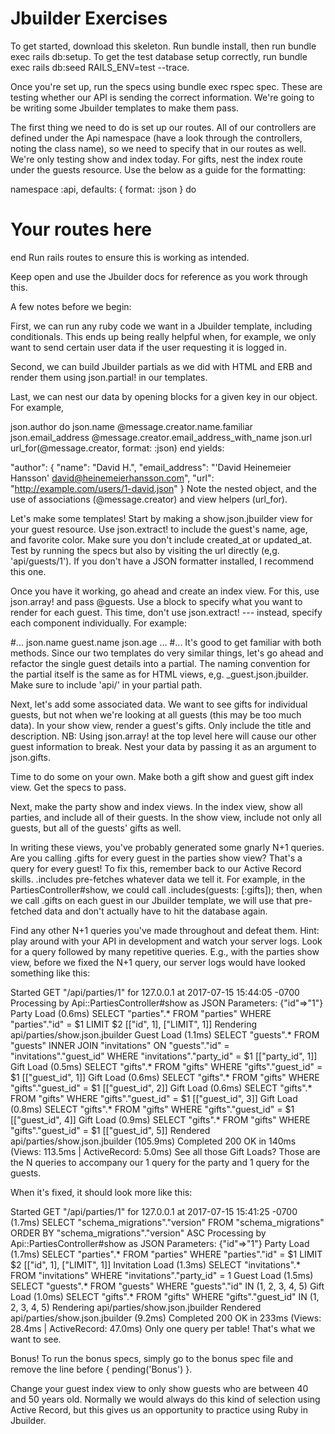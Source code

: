 # Jbuilder Exercises
To get started, download this skeleton. Run bundle install, then run bundle exec rails db:setup. To get the test database setup correctly, run bundle exec rails db:seed RAILS_ENV=test --trace.

Once you're set up, run the specs using bundle exec rspec spec. These are testing whether our API is sending the correct information. We're going to be writing some Jbuilder templates to make them pass.

The first thing we need to do is set up our routes. All of our controllers are defined under the Api namespace (have a look through the controllers, noting the class name), so we need to specify that in our routes as well. We're only testing show and index today. For gifts, nest the index route under the guests resource. Use the below as a guide for the formatting:

namespace :api, defaults: { format: :json } do
  # Your routes here
end
Run rails routes to ensure this is working as intended.

Keep open and use the Jbuilder docs for reference as you work through this.

A few notes before we begin:

First, we can run any ruby code we want in a Jbuilder template, including conditionals. This ends up being really helpful when, for example, we only want to send certain user data if the user requesting it is logged in.

Second, we can build Jbuilder partials as we did with HTML and ERB and render them using json.partial! in our templates.

Last, we can nest our data by opening blocks for a given key in our object. For example,

json.author do
  json.name @message.creator.name.familiar
  json.email_address @message.creator.email_address_with_name
  json.url url_for(@message.creator, format: :json)
end
yields:

 "author": {
    "name": "David H.",
    "email_address": "'David Heinemeier Hansson' <david@heinemeierhansson.com>",
    "url": "http://example.com/users/1-david.json"
  }
Note the nested object, and the use of associations (@message.creator) and view helpers (url_for).

Let's make some templates! Start by making a show.json.jbuilder view for your guest resource. Use json.extract! to include the guest's name, age, and favorite color. Make sure you don't include created_at or updated_at. Test by running the specs but also by visiting the url directly (e,g. 'api/guests/1'). If you don't have a JSON formatter installed, I recommend this one.

Once you have it working, go ahead and create an index view. For this, use json.array! and pass @guests. Use a block to specify what you want to render for each guest. This time, don't use json.extract! --- instead, specify each component individually. For example:

#...
  json.name guest.name
  json.age ...
#...
It's good to get familiar with both methods. Since our two templates do very similar things, let's go ahead and refactor the single guest details into a partial. The naming convention for the partial itself is the same as for HTML views, e,g. _guest.json.jbuilder. Make sure to include 'api/' in your partial path.

Next, let's add some associated data. We want to see gifts for individual guests, but not when we're looking at all guests (this may be too much data). In your show view, render a guest's gifts. Only include the title and description. NB: Using json.array! at the top level here will cause our other guest information to break. Nest your data by passing it as an argument to json.gifts.

Time to do some on your own. Make both a gift show and guest gift index view. Get the specs to pass.

Next, make the party show and index views. In the index view, show all parties, and include all of their guests. In the show view, include not only all guests, but all of the guests' gifts as well.

In writing these views, you've probably generated some gnarly N+1 queries. Are you calling .gifts for every guest in the parties show view? That's a query for every guest! To fix this, remember back to our Active Record skills. .includes pre-fetches whatever data we tell it. For example, in the PartiesController#show, we could call .includes(guests: [:gifts]); then, when we call .gifts on each guest in our Jbuilder template, we will use that pre-fetched data and don't actually have to hit the database again.

Find any other N+1 queries you've made throughout and defeat them. Hint: play around with your API in development and watch your server logs. Look for a query followed by many repetitive queries. E.g., with the parties show view, before we fixed the N+1 query, our server logs would have looked something like this:

Started GET "/api/parties/1" for 127.0.0.1 at 2017-07-15 15:44:05 -0700
Processing by Api::PartiesController#show as JSON
  Parameters: {"id"=>"1"}
  Party Load (0.6ms)  SELECT  "parties".* FROM "parties" WHERE "parties"."id" = $1 LIMIT $2  [["id", 1], ["LIMIT", 1]]
  Rendering api/parties/show.json.jbuilder
  Guest Load (1.1ms)  SELECT "guests".* FROM "guests" INNER JOIN "invitations" ON "guests"."id" = "invitations"."guest_id" WHERE "invitations"."party_id" = $1  [["party_id", 1]]
  Gift Load (0.5ms)  SELECT "gifts".* FROM "gifts" WHERE "gifts"."guest_id" = $1  [["guest_id", 1]]
  Gift Load (0.6ms)  SELECT "gifts".* FROM "gifts" WHERE "gifts"."guest_id" = $1  [["guest_id", 2]]
  Gift Load (0.6ms)  SELECT "gifts".* FROM "gifts" WHERE "gifts"."guest_id" = $1  [["guest_id", 3]]
  Gift Load (0.8ms)  SELECT "gifts".* FROM "gifts" WHERE "gifts"."guest_id" = $1  [["guest_id", 4]]
  Gift Load (0.9ms)  SELECT "gifts".* FROM "gifts" WHERE "gifts"."guest_id" = $1  [["guest_id", 5]]
  Rendered api/parties/show.json.jbuilder (105.9ms)
Completed 200 OK in 140ms (Views: 113.5ms | ActiveRecord: 5.0ms)
See all those Gift Loads? Those are the N queries to accompany our 1 query for the party and 1 query for the guests.

When it's fixed, it should look more like this:

Started GET "/api/parties/1" for 127.0.0.1 at 2017-07-15 15:41:25 -0700
   (1.7ms)  SELECT "schema_migrations"."version" FROM "schema_migrations" ORDER BY "schema_migrations"."version" ASC
Processing by Api::PartiesController#show as JSON
  Parameters: {"id"=>"1"}
  Party Load (1.7ms)  SELECT  "parties".* FROM "parties" WHERE "parties"."id" = $1 LIMIT $2  [["id", 1], ["LIMIT", 1]]
  Invitation Load (1.3ms)  SELECT "invitations".* FROM "invitations" WHERE "invitations"."party_id" = 1
  Guest Load (1.5ms)  SELECT "guests".* FROM "guests" WHERE "guests"."id" IN (1, 2, 3, 4, 5)
  Gift Load (1.0ms)  SELECT "gifts".* FROM "gifts" WHERE "gifts"."guest_id" IN (1, 2, 3, 4, 5)
  Rendering api/parties/show.json.jbuilder
  Rendered api/parties/show.json.jbuilder (9.2ms)
Completed 200 OK in 233ms (Views: 28.4ms | ActiveRecord: 47.0ms)
Only one query per table! That's what we want to see.

Bonus!
To run the bonus specs, simply go to the bonus spec file and remove the line before { pending('Bonus') }.

Change your guest index view to only show guests who are between 40 and 50 years old. Normally we would always do this kind of selection using Active Record, but this gives us an opportunity to practice using Ruby in Jbuilder.
